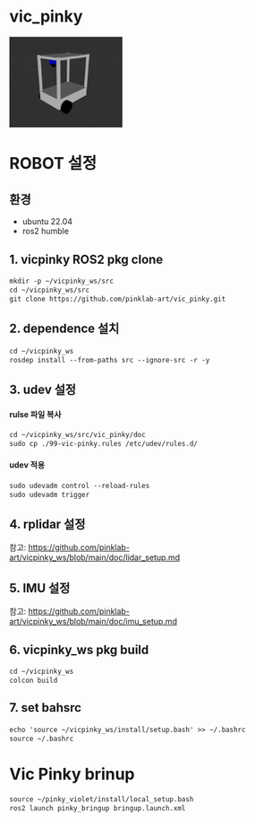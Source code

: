 # vic_pinky
<img src="/doc/image.png" width="40%" height="30%" title="vicpinky" alt="vicpinky"></img>

# ROBOT 설정
## 환경
- ubuntu 22.04
- ros2 humble
## 1. vicpinky ROS2 pkg clone
```
mkdir -p ~/vicpinky_ws/src
cd ~/vicpinky_ws/src
git clone https://github.com/pinklab-art/vic_pinky.git
````
## 2. dependence 설치
```
cd ~/vicpinky_ws
rosdep install --from-paths src --ignore-src -r -y
```
## 3. udev 설정
#### rulse 파일 복사
```
cd ~/vicpinky_ws/src/vic_pinky/doc
sudo cp ./99-vic-pinky.rules /etc/udev/rules.d/
```
#### udev 적용
```
sudo udevadm control --reload-rules
sudo udevadm trigger
```
## 4. rplidar 설정
참고: <https://github.com/pinklab-art/vicpinky_ws/blob/main/doc/lidar_setup.md>

## 5. IMU 설정
참고: <https://github.com/pinklab-art/vicpinky_ws/blob/main/doc/imu_setup.md>

## 6. vicpinky_ws pkg build
```
cd ~/vicpinky_ws
colcon build
```
## 7. set bahsrc
```
echo 'source ~/vicpinky_ws/install/setup.bash' >> ~/.bashrc
source ~/.bashrc
```
# Vic Pinky brinup

```
source ~/pinky_violet/install/local_setup.bash
ros2 launch pinky_bringup bringup.launch.xml
```
